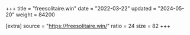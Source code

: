 +++
title = "freesolitaire.win"
date = "2022-03-22"
updated = "2024-05-20"
weight = 84200

[extra]
source = "https://freesolitaire.win/"
ratio = 24
size = 82
+++
